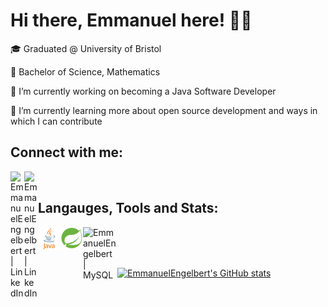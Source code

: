 # Hi there, Emmanuel here! 👋🏾

<p>
🎓 Graduated @ University of Bristol 

📔 Bachelor of Science, Mathematics

🔭 I’m currently working on becoming a Java Software Developer

🌱 I’m currently learning more about open source development and ways in which I can contribute
<p>

## Connect with me:

[<img align="left" alt="EmmanuelEngelbert | LinkedIn" width="22px" src="https://cdn.simpleicons.org/linkedin/0A66C2" />][linkedin]
[<img align="left" alt="EmmanuelEngelbert | LinkedIn" width="22px" src="https://cdn.simpleicons.org/twitter/1DA1F2" />][twitter]

<br />

## Langauges, Tools and Stats:
<a href="#"><img align="left" alt="EmmanuelEngelbert | Java" width="36px" src="https://raw.githubusercontent.com/github/explore/5b3600551e122a3277c2c5368af2ad5725ffa9a1/topics/java/java.png" /></a>
<a href="#"><img align="left" alt="EmmanuelEngelbert | Spring Boot" width="36px" src="https://raw.githubusercontent.com/github/explore/80688e429a7d4ef2fca1e82350fe8e3517d3494d/topics/spring-boot/spring-boot.png" /></a>
<a href="#"><img align="left" alt="EmmanuelEngelbert | MySQL" width="55px" src="https://cdn.freebiesupply.com/logos/large/2x/mysql-logo-png-transparent.png" /></a>

  
<br />
<br />
<br /> 
  
[![EmmanuelEngelbert's GitHub stats](https://github-readme-stats.vercel.app/api?username=EmmanuelEngelbert&show_icons=true&theme=transparent)](https://github.com/EmmanuelEngelbert/github-readme-stats)

[linkedin]: https://www.linkedin.com/in/emmanuelengelbert/
[twitter]: https://twitter.com/EmmEngelbert


